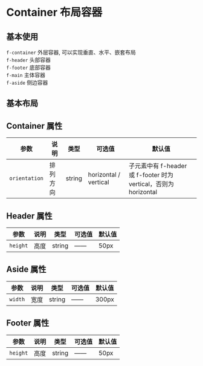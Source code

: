# Container 布局容器

## 基本使用

`f-container` 外层容器, 可以实现垂直、水平、嵌套布局  
`f-header` 头部容器  
`f-footer` 底部容器  
`f-main` 主体容器  
`f-aside` 侧边容器

## 基本布局

<Container />

## Container 属性

| 参数          | 说明     | 类型   | 可选值                | 默认值                                                           |
| ------------- | -------- | ------ | --------------------- | ---------------------------------------------------------------- |
| `orientation` | 排列方向 | string | horizontal / vertical | 子元素中有 f-header 或 f-footer 时为 vertical，否则为 horizontal |

## Header 属性

| 参数     | 说明 | 类型   | 可选值 | 默认值 |
| -------- | ---- | ------ | ------ | ------ |
| `height` | 高度 | string | ——     | 50px   |

## Aside 属性

| 参数    | 说明 | 类型   | 可选值 | 默认值 |
| ------- | ---- | ------ | ------ | ------ |
| `width` | 宽度 | string | ——     | 300px  |

## Footer 属性

| 参数     | 说明 | 类型   | 可选值 | 默认值 |
| -------- | ---- | ------ | ------ | ------ |
| `height` | 高度 | string | ——     | 50px   |

<script setup>
  import Container from '/@theme/Container.vue'
</script>
